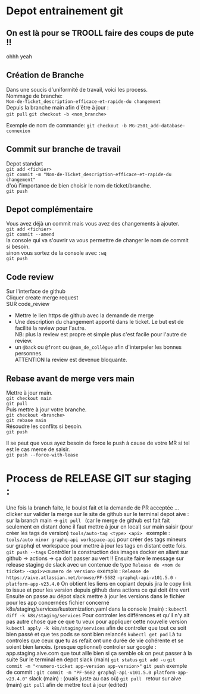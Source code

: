 # Depot entrainement git

## On est là pour se TROOLL  faire des coups de pute !!
ohhh yeah

## **Création de Branche**

Dans une soucis d'uniformité de travail, voici les process.  
Nommage de branche:   
```Nom-de-Ticket_description-efficace-et-rapide-du changement```    
Depuis la branche main afin d'être à jour :   
```git pull```
```git checkout -b <nom_branche>```

Exemple de nom de commande:
```git checkout -b MG-2501_add-database-connexion```   

## **Commit sur branche de travail**
Depot standart   
```git add <fichier>```    
```git commit -m "Nom-de-Ticket_description-efficace-et-rapide-du changement"```   
d'où l'importance de bien choisir le nom de ticket/branche.   
```git push```    

## Depot complémentaire
Vous avez déjà un commit mais vous avez des changements à ajouter.    
```git add <fichier>```     
```git commit --amend```    
la console qui va s'ouvrir va vous permettre de changer le nom de commit si besoin.   
sinon vous sortez de la console avec ```:wq```   
```git push```   

## **Code review**

Sur l'interface de github    
Cliquer create merge request    
SUR code_review    
- Mettre le lien https de github avec la demande de merge    
- Une description du changement apporté dans le ticket. Le but est de facilité la review pour l'autre.   
NB: plus la review est propre et simple plus c'est facile pour l'autre de review.    
- un ```@back``` ou ```@front``` ou ```@nom_de_collègue``` afin d'interpeler les bonnes personnes.     
ATTENTION la review est devenue bloquante.    

## **Rebase avant de merge vers main**

Mettre à jour main.   
```git checkout main```   
```git pull```   
Puis mettre à jour votre branche.    
```git checkout <branche>```    
```git rebase main```   
Résoudre les conflits si besoin.   
```git push```  

Il se peut que vous ayez besoin de force le push à cause de votre MR si tel est le cas merce de saisir.    
```git push --force-with-lease``` 

# Process de RELEASE GIT sur staging :
Une fois la branch faite, le boulot fait et la demande de PR acceptée ...
clicker sur valider la merge sur le site de github
sur le terminal depot aive : sur la branch main ->
```git pull ```
(car le merge de github est fait fait seulement en distant donc il faut mettre à jour en local)
sur main saisir (pour créer les tags de version)
```tools/auto-tag <type> <api> ```
exemple : ```tools/auto minor graphq-api workspace-api```
pour créer des tags mineurs sur graphql et workspace
pour mettre à jour les tags en distant cette fois.
```git push --tags```
Contrôler la construction des images docker en allant sur github -> actions -> ça doit passer au vert !!
Ensuite faire le message sur release staging de slack avec un contenue de type
```Release de <nom de ticket>```
```-<api>v<numero de version>```
exemple :
```Release de  https://aive.atlassian.net/browse/PF-5682```
```-graphql-api-v101.5.0```
```-platform-app-v23.4.0```
On obtient les liens en copiant depuis jira le copy link to issue et pour les version depuis github dans actions ce qui doit être vert
Ensuite on passe au dépot slack
mettre à jour les versions dans le fichier pour les app concernées
fichier concerné k8s/staging/services/kustomization.yaml
dans la console (main) :
```kubectl diff -k k8s/staging/services```
Pour controler les différences et qu'il n'y ait pas autre chose que ce que tu veux
pour appliquer cette nouvelle version
```kubectl apply -k k8s/staging/services```
afin de controler que tout ce soit bien passé et que tes pods se sont bien relancés
```kubectl get pod```
Là tu controles que ceux que tu as refait ont une durée de vie cohérente et se soient bien lancés.
(presque optionnel) controler sur google : app.staging.aive.com que tout aille bien
si ça semble ok on peut passer à la suite
Sur le terminal en depot slack (main)
```git status```
```git add -u```
```git commit -m "<numero-ticket app-version app-version>"```
```git push```
exemple de commit :
```git commit -m "PF-5682 graphql-api-v101.5.0 platform-app-v23.4.0"```
slack (main) : (ouais juste au cas où)
```git pull ```
retour sur aive (main)
```git pull```
afin de mettre tout à jour (edited) 